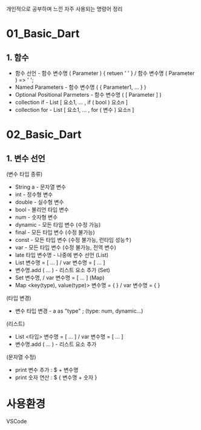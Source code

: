 개인적으로 공부하며 느낀 자주 사용되는 명령어 정리

# 01_Basic_Dart

## 1. 함수

- 함수 선언 - 함수 변수명 ( Parameter ) { retuen ' ' } / 함수 변수명 ( Parameter ) => ' ';
- Named Parameters - 함수 변수명 ( { Parameter1, ... } )
- Optional Positional Parmeters - 함수 변수명 ( [ Parameter ] )
- collection if - List [ 요소1, ... , if ( bool ) 요소n ]
- collection for - List [ 요소1, ... , for ( 변수 ) 요소n ]


# 02_Basic_Dart

## 1. 변수 선언

(변수 타입 종류)
- String a - 문자열 변수
- int - 정수형 변수
- double - 실수형 변수
- bool - 불리언 타입 변수
- num - 숫자형 변수
- dynamic - 모든 타입 변수 (수정 가능)
- final - 모든 타입 변수 (수정 불가능)
- const - 모든 타입 변수 (수정 불가능, 런타임 성능↑)
- var - 모든 타입 변수 (수정 불가능, 전역 변수)
- late 타입 변수명 - 나중에 변수 선언
(List)
- List <type> 변수명 = [ ... ] / var 변수명 = [ ... ]
- 변수명.add ( ... ) - 리스트 요소 추가
(Set)
- Set <type> 변수명, / var 변수명 = [ ... ]
(Map)
- Map <key(type), value(type)> 변수명 = { } / var 변수명 = { }

(타입 변경)
- 변수 타입 변경 - a as "type" ; (type: num, dynamic...)

(리스트)
- List <타입> 변수명 = [ ... ] / var 변수명 = [ ... ]
- 변수명.add ( ... ) - 리스트 요소 추가

(문자열 수정)
- print 변수 추가 : $ + 변수명
- print 숫자 연산 : $ { 변수명 + 숫자 }


# 사용환경
VSCode
